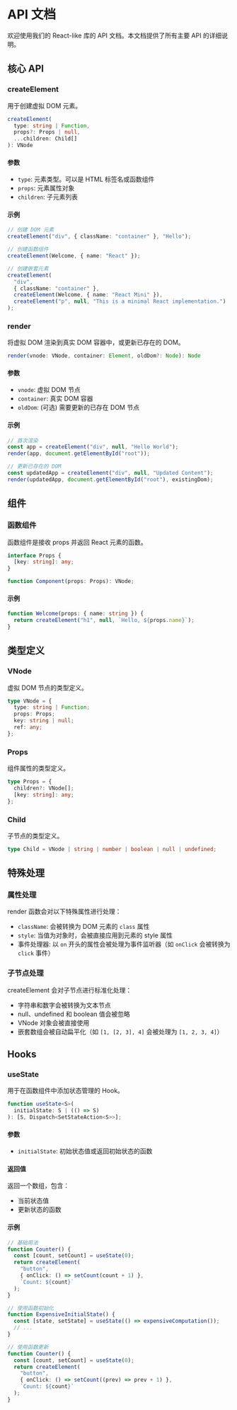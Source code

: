 # API 文档

欢迎使用我们的 React-like 库的 API 文档。本文档提供了所有主要 API 的详细说明。

## 核心 API

### createElement

用于创建虚拟 DOM 元素。

```typescript
createElement(
  type: string | Function,
  props?: Props | null,
  ...children: Child[]
): VNode
```

#### 参数

- `type`: 元素类型。可以是 HTML 标签名或函数组件
- `props`: 元素属性对象
- `children`: 子元素列表

#### 示例

```typescript
// 创建 DOM 元素
createElement("div", { className: "container" }, "Hello");

// 创建函数组件
createElement(Welcome, { name: "React" });

// 创建嵌套元素
createElement(
  "div",
  { className: "container" },
  createElement(Welcome, { name: "React Mini" }),
  createElement("p", null, "This is a minimal React implementation.")
);
```

### render

将虚拟 DOM 渲染到真实 DOM 容器中，或更新已存在的 DOM。

```typescript
render(vnode: VNode, container: Element, oldDom?: Node): Node
```

#### 参数

- `vnode`: 虚拟 DOM 节点
- `container`: 真实 DOM 容器
- `oldDom`: (可选) 需要更新的已存在 DOM 节点

#### 示例

```typescript
// 首次渲染
const app = createElement("div", null, "Hello World");
render(app, document.getElementById("root"));

// 更新已存在的 DOM
const updatedApp = createElement("div", null, "Updated Content");
render(updatedApp, document.getElementById("root"), existingDom);
```

## 组件

### 函数组件

函数组件是接收 props 并返回 React 元素的函数。

```typescript
interface Props {
  [key: string]: any;
}

function Component(props: Props): VNode;
```

#### 示例

```typescript
function Welcome(props: { name: string }) {
  return createElement("h1", null, `Hello, ${props.name}`);
}
```

## 类型定义

### VNode

虚拟 DOM 节点的类型定义。

```typescript
type VNode = {
  type: string | Function;
  props: Props;
  key: string | null;
  ref: any;
};
```

### Props

组件属性的类型定义。

```typescript
type Props = {
  children?: VNode[];
  [key: string]: any;
};
```

### Child

子节点的类型定义。

```typescript
type Child = VNode | string | number | boolean | null | undefined;
```

## 特殊处理

### 属性处理

render 函数会对以下特殊属性进行处理：

- `className`: 会被转换为 DOM 元素的 `class` 属性
- `style`: 当值为对象时，会被直接应用到元素的 style 属性
- 事件处理器: 以 `on` 开头的属性会被处理为事件监听器（如 `onClick` 会被转换为 `click` 事件）

### 子节点处理

createElement 会对子节点进行标准化处理：

- 字符串和数字会被转换为文本节点
- null、undefined 和 boolean 值会被忽略
- VNode 对象会被直接使用
- 嵌套数组会被自动扁平化（如 `[1, [2, 3], 4]` 会被处理为 `[1, 2, 3, 4]`）

## Hooks

### useState

用于在函数组件中添加状态管理的 Hook。

```typescript
function useState<S>(
  initialState: S | (() => S)
): [S, Dispatch<SetStateAction<S>>];
```

#### 参数

- `initialState`: 初始状态值或返回初始状态的函数

#### 返回值

返回一个数组，包含：

- 当前状态值
- 更新状态的函数

#### 示例

```typescript
// 基础用法
function Counter() {
  const [count, setCount] = useState(0);
  return createElement(
    "button",
    { onClick: () => setCount(count + 1) },
    `Count: ${count}`
  );
}

// 使用函数初始化
function ExpensiveInitialState() {
  const [state, setState] = useState(() => expensiveComputation());
  // ...
}

// 使用函数更新
function Counter() {
  const [count, setCount] = useState(0);
  return createElement(
    "button",
    { onClick: () => setCount((prev) => prev + 1) },
    `Count: ${count}`
  );
}
```
